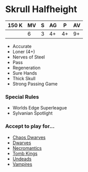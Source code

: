 # Skrull Halfheight
| 150 K  | MV | S | AG | P | AV |
| --- | --- | --- | --- | --- | --- |
| | 6 | 3 | 4+ | 4+ | 9+ |

* Accurate
* Loner (4+)
* Nerves of Steel
* Pass
* Regeneration
* Sure Hands
* Thick Skull
* Strong Passing Game

### Special Rules
* Worlds Edge Superleague
* Sylvanian Spotlight

### Accept to play for...
* [Chaos Dwarves](../teams/Chaos_Dwarves.md)
* [Dwarves](../teams/Dwarves.md)
* [Necromantics](../teams/Necromantics.md)
* [Tomb Kings](../teams/Tomb_Kings.md)
* [Undeads](../teams/Undeads.md)
* [Vampires](../teams/Vampires.md)
